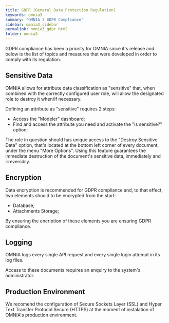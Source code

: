 ```yaml
---
title: GDPR (General Data Protection Regulation)
keywords: omnia3
summary: "OMNIA 3 GDPR Compliance"
sidebar: omnia3_sidebar
permalink: omnia3_gdpr.html
folder: omnia3
---
```


GDPR compliance has been a priority for OMNIA since it's release and below is the list of topics and measures that were developed in order to comply with its regulation.

## Sensitive Data

OMNIA allows for attribute data classification as "sensitive" that, when combined with the correctly configured user role, will allow the designated role to destroy it when/if necessary.

Defining an attribute as "sensitive" requires 2 steps:

 - Access the "Modeler" dashboard;
 - Find and access the attribute you need and activate the "Is sensitive?" option;
 
The role in question should has unique access to the "Destroy Sensitive Data" option, that's located at the bottom left corner of every document, under the menu "More Options". Using this feature guarantees the immediate destruction of the document's sensitive data, immediately and irreversibly.
 
## Encryption

Data encryption is recommended for GDPR compliance and, to that effect, two elements should to be encrypted from the start:

- Database;
- Attachments Storage;

By ensuring the encription of these elements you are ensuring GDPR compliance. 

## Logging

OMNIA logs every single API request and every single login attempt in its log files.

Access to these documents requires an enquiry to the system's administrator.

## Production Environment

We recomend the configuration of Secure Sockets Layer (SSL) and Hyper Text Transfer Protocol Secure (HTTPS) at the moment of instalation of OMNIA's production environment.
